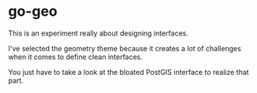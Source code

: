 # go-geo

This is an experiment really about designing interfaces.

I've selected the geometry theme because it creates a lot of challenges when it comes to define clean interfaces.

You just have to take a look at the bloated PostGIS interface to realize that part.
